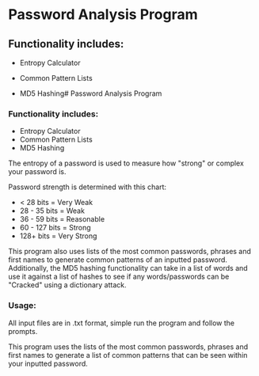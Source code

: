 # Password Analysis Program
## Functionality includes:
* Entropy Calculator
 
* Common Pattern Lists
* MD5 Hashing# Password Analysis Program
### Functionality includes:
* Entropy Calculator
* Common Pattern Lists
* MD5 Hashing

The entropy of a password is used to measure how "strong" or complex your password is. 

Password strength is determined with this chart:
- < 28 bits = Very Weak
- 28 - 35 bits = Weak
- 36 - 59 bits = Reasonable
- 60 - 127 bits = Strong
- 128+ bits = Very Strong

This program also uses lists of the most common passwords, phrases and first names to generate common patterns of an inputted password. Additionally, the MD5 hashing functionality can take in a list of words and use it against a list of hashes to see if any words/passwords can be "Cracked" using a dictionary attack.
### Usage:
All input files are in .txt format, simple run the program and follow the prompts.

This program uses the lists of the most common passwords, phrases and first names to generate a 
list of common patterns that can be seen within your inputted password.
